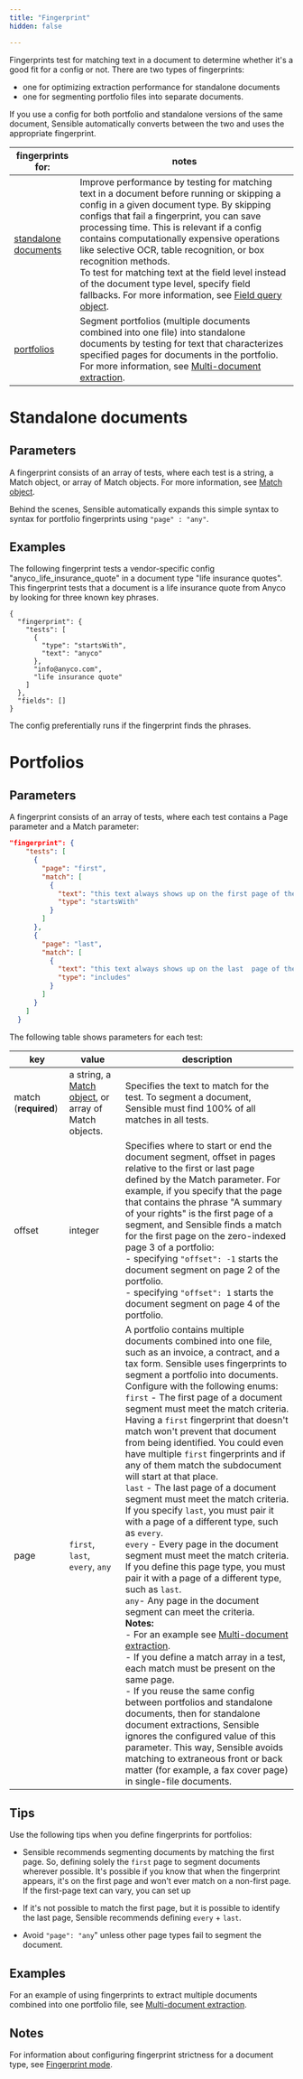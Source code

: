```yaml
---
title: "Fingerprint"
hidden: false

---
```


Fingerprints test for matching text in a document to determine whether it's a good fit for a config or not.  There are two types of fingerprints:

- one for optimizing extraction performance for standalone documents
- one for segmenting portfolio files into separate documents.

If you use a config for both  portfolio and standalone versions of the same document, Sensible automatically converts between the two and uses the appropriate fingerprint.

| fingerprints for:                                            | notes                                                        |
| ------------------------------------------------------------ | ------------------------------------------------------------ |
| [standalone documents ](doc:fingerprint#standalone-documents) | Improve performance by testing for matching text in a document before running or skipping a config in a given document type. By skipping configs that fail a fingerprint, you can save processing time. This is relevant if a config contains computationally expensive operations like selective OCR, table recognition, or box recognition methods.<br/>To test for matching text at the field level instead of the document type level, specify field fallbacks. For more information, see [Field query object](doc:field-query-object). |
| [portfolios ](doc:fingerprint#portfolios)                    | Segment portfolios (multiple documents combined into one file) into standalone documents by testing for text that characterizes specified pages for documents in the portfolio. For more information, see [Multi-document extraction](doc:portfolio). |



Standalone documents
====

Parameters
---

A fingerprint consists of an array of tests, where each test is a string, a Match object, or array of Match objects. For more information, see [Match object](doc:match).

 Behind the scenes, Sensible automatically expands this simple syntax to syntax for portfolio fingerprints using `"page" : "any"`. 

Examples
---

The following fingerprint tests a vendor-specific config "anyco_life_insurance_quote" in a document type "life insurance quotes". This fingerprint tests that a document is a life insurance quote from Anyco by looking for three known key phrases. 

```
{
  "fingerprint": {
    "tests": [
      {
        "type": "startsWith",
        "text": "anyco"
      },
      "info@anyco.com",
      "life insurance quote"
    ]
  },
  "fields": []
}
```

The config preferentially runs if the fingerprint finds the phrases.  


Portfolios
====

Parameters
---

A fingerprint consists of an array of tests, where each test contains a Page parameter and a Match parameter:

```json
"fingerprint": {
    "tests": [
      {
        "page": "first",
        "match": [
          {
            "text": "this text always shows up on the first page of the document",
            "type": "startsWith"
          }
        ]
      },
      {
        "page": "last",
        "match": [
          {
            "text": "this text always shows up on the last  page of the document",
            "type": "includes"
          }
        ]
      }
    ]
  }
```

 The following table shows parameters for each test:

| key                  | value                                                        | description                                                  |
| -------------------- | ------------------------------------------------------------ | ------------------------------------------------------------ |
| match (**required**) | a string, a [Match object](doc:match), or array of Match objects. | Specifies the text to match for the test. To segment a document, Sensible must find 100% of all matches in all tests. |
| offset               | integer                                                      | Specifies where to start or end the document segment, offset in pages relative to the first or last page defined by the Match parameter. For example, if you specify that the page that contains the phrase "A summary of your rights" is the first page of a segment, and Sensible finds a match for the first page on the zero-indexed page 3 of a portfolio:<br/>- specifying `"offset": -1` starts the document segment on page 2 of the portfolio.<br/>- specifying `"offset": 1` starts the document segment on page 4 of the portfolio. |
| page                 | `first`, `last`, `every`, `any`                              | A portfolio contains multiple documents combined into one file, such as an invoice, a contract, and a tax form. Sensible uses fingerprints to segment a portfolio into documents.  Configure with the following enums:<br/>`first` - The first page of a document segment must meet the match criteria. Having a `first` fingerprint that doesn't match won't prevent that document from being identified. You could even have multiple `first` fingerprints and if any of them match the subdocument will start at that place. <br/>`last` - The last page of a document segment must meet the match criteria. If you specify `last`, you must pair it with a page of a different type, such as `every`. <br/>`every` - Every page in the document segment must meet the match criteria.  If you define this page type,  you must pair it with a page of a different type, such as `last`. <br/>`any`- Any page in the document segment can meet the criteria. <br/>**Notes:** <br/>- For an example see [Multi-document extraction](doc:portfolio). <br/>- If you define a match array in a test, each match must be present on the same page.<br/>- If you reuse the same config between portfolios and standalone documents, then for standalone document extractions, Sensible ignores the configured value of this parameter. This way, Sensible avoids matching to extraneous front or back matter (for example, a fax cover page) in single-file documents. |

## Tips

Use the following tips when you define fingerprints for portfolios:





- Sensible recommends segmenting documents by matching the first page. So, defining solely the `first` page to segment documents wherever possible. It's possible if you know that when the fingerprint appears, it's on the first page and won't ever match on a non-first page. If the first-page text can vary, you can set up 

- If it's not possible to match the first page, but it is possible to identify the last page, Sensible recommends defining `every` + `last`. 

- Avoid `"page": "any`" unless other page types fail to segment the document.





Examples
---

For an example of using fingerprints to extract multiple documents combined into one portfolio file, see [Multi-document extraction](doc:portfolio).

Notes
---

For information about configuring fingerprint strictness for a document type, see [Fingerprint mode](doc:fingerprint-mode).

